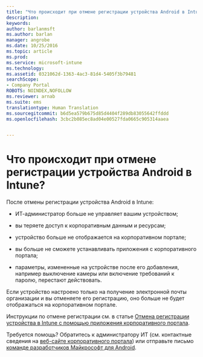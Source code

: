 ```yaml
---
title: "Что происходит при отмене регистрации устройства Android в Intune? | Документация Майкрософт"
description: 
keywords: 
author: barlanmsft
ms.author: barlan
manager: angrobe
ms.date: 10/25/2016
ms.topic: article
ms.prod: 
ms.service: microsoft-intune
ms.technology: 
ms.assetid: 0321062d-1363-4ac3-81d4-5405f3b79481
searchScope:
- Company Portal
ROBOTS: NOINDEX,NOFOLLOW
ms.reviewer: arnab
ms.suite: ems
translationtype: Human Translation
ms.sourcegitcommit: b6d5ea579b675d85d4404f289db83055642ffddd
ms.openlocfilehash: 3cbc2b085ec8ad04e00527fda0665c905314aaea


---
```



# <a name="what-happens-if-you-unenroll-your-android-device-from-intune"></a>Что происходит при отмене регистрации устройства Android в Intune?

После отмены регистрации устройства Android в Intune:

-   ИТ-администратор больше не управляет вашим устройством;

-   вы теряете доступ к корпоративным данным и ресурсам;

-   устройство больше не отображается на корпоративном портале;

-   вы больше не сможете устанавливать приложения с корпоративного портала;

-   параметры, измененные на устройстве после его добавления, например выключение камеры или включение требований к паролю, перестают действовать.

Если устройство настроено только на получение электронной почты организации и вы отменяете его регистрацию, оно больше не будет отображаться на корпоративном портале.

Инструкции по отмене регистрации см. в статье [Отмена регистрации устройства в Intune с помощью приложения корпоративного портала](unenroll-your-device-from-intune-android.md).

Требуется помощь? Обратитесь к администратору ИТ (см. контактные сведения на [веб-сайте корпоративного портала](http://portal.manage.microsoft.com)) или отправьте письмо [команде разработчиков Майкрософт для Android](mailto:wintunedroidfbk@microsoft.com).



<!--HONumber=Dec16_HO2-->


